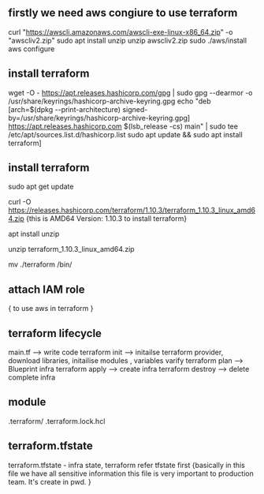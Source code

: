 ## firstly we need aws congiure to use terraform
curl "https://awscli.amazonaws.com/awscli-exe-linux-x86_64.zip" -o "awscliv2.zip"
sudo apt install unzip
unzip awscliv2.zip
sudo ./aws/install
aws configure




## install terraform

wget -O - https://apt.releases.hashicorp.com/gpg | sudo gpg --dearmor -o /usr/share/keyrings/hashicorp-archive-keyring.gpg
echo "deb [arch=$(dpkg --print-architecture) signed-by=/usr/share/keyrings/hashicorp-archive-keyring.gpg] https://apt.releases.hashicorp.com $(lsb_release -cs) main" | sudo tee /etc/apt/sources.list.d/hashicorp.list
sudo apt update && sudo apt install terraform]




## install terraform

 sudo apt get update

 curl -O https://releases.hashicorp.com/terraform/1.10.3/terraform_1.10.3_linux_amd64.zip
 {this is              AMD64  Version: 1.10.3   to install terraform}

 apt install unzip

 unzip terraform_1.10.3_linux_amd64.zip

 mv ./terraform /bin/

## attach IAM role
{ to use aws in terraform }



## terraform lifecycle
 main.tf          --> write code
 terraform init   --> initailse terraform provider, download libraries, initailise modules , variables varify
 terraform plan   --> Blueprint infra
 terraform apply  --> create infra
 terraform destroy --> delete complete infra


## module
  .terraform/ 
  .terraform.lock.hcl 

## terraform.tfstate
terraform.tfstate - infra state, terraform refer tfstate first
{basically in this file we have all sensitive information this file is very important to production team.
It's create in pwd.  }